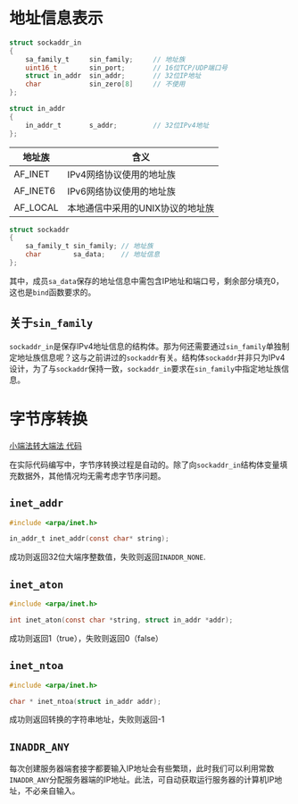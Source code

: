 # 地址信息表示

```C
struct sockaddr_in 
{
    sa_family_t     sin_family;     // 地址族
    uint16_t        sin_port;       // 16位TCP/UDP端口号
    struct in_addr  sin_addr;       // 32位IP地址
    char            sin_zero[8]     // 不使用
};

struct in_addr
{
    in_addr_t       s_addr;         // 32位IPv4地址
};
```

| 地址族 | 含义 |
| --- | --- |
| AF_INET | IPv4网络协议使用的地址族 |
| AF_INET6 | IPv6网络协议使用的地址族 |
| AF_LOCAL | 本地通信中采用的UNIX协议的地址族 |


```C
struct sockaddr
{
    sa_family_t sin_family; // 地址族
    char        sa_data;    // 地址信息
};
```
其中，成员`sa_data`保存的地址信息中需包含IP地址和端口号，剩余部分填充0，这也是`bind`函数要求的。

## 关于`sin_family`

`sockaddr_in`是保存IPv4地址信息的结构体。那为何还需要通过`sin_family`单独制定地址族信息呢？这与之前讲过的`sockaddr`有关。结构体`sockaddr`并非只为IPv4设计，为了与`sockaddr`保持一致，`sockaddr_in`要求在`sin_family`中指定地址族信息。

# 字节序转换

[小端法转大端法 代码](./Ch03/endian_conv.c)

在实际代码编写中，字节序转换过程是自动的。除了向`sockaddr_in`结构体变量填充数据外，其他情况均无需考虑字节序问题。

## `inet_addr`

```C
#include <arpa/inet.h>

in_addr_t inet_addr(const char* string);
```

成功则返回32位大端序整数值，失败则返回`INADDR_NONE`. 

## `inet_aton`

```C
#include <arpa/inet.h>

int inet_aton(const char *string, struct in_addr *addr);
```

成功则返回1（true），失败则返回0（false）

## `inet_ntoa`

```C
#include <arpa/inet.h>

char * inet_ntoa(struct in_addr addr);
```

成功则返回转换的字符串地址，失败则返回-1

## `INADDR_ANY`

每次创建服务器端套接字都要输入IP地址会有些繁琐，此时我们可以利用常数`INADDR_ANY`分配服务器端的IP地址。此法，可自动获取运行服务器的计算机IP地址，不必亲自输入。
